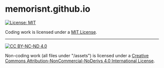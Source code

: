 # memorisnt.github.io

[![License: MIT][mit-shield]][mit]

Coding work is licensed under a 
[MIT License][cc-by-nc-nd].

[mit]: https://opensource.org/licenses/MIT
[mit-shield]: https://img.shields.io/badge/License-MIT-yellow.svg

-----

[![CC BY-NC-ND 4.0][cc-by-nc-nd-shield]][cc-by-nc-nd]

Non-coding work (all files under "/assets") is licensed under a
[Creative Commons Attribution-NonCommercial-NoDerivs 4.0 International License][cc-by-nc-nd].

[cc-by-nc-nd]: http://creativecommons.org/licenses/by-nc-nd/4.0/
[cc-by-nc-nd-shield]: https://img.shields.io/badge/License-CC%20BY--NC--ND%204.0-lightgrey.svg
